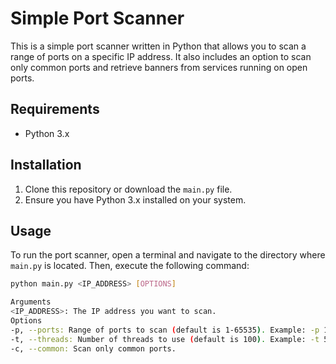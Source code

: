 # Simple Port Scanner

This is a simple port scanner written in Python that allows you to scan a range of ports on a specific IP address. It also includes an option to scan only common ports and retrieve banners from services running on open ports.

## Requirements

- Python 3.x

## Installation

1. Clone this repository or download the `main.py` file.
2. Ensure you have Python 3.x installed on your system.

## Usage

To run the port scanner, open a terminal and navigate to the directory where `main.py` is located. Then, execute the following command:

```sh
python main.py <IP_ADDRESS> [OPTIONS]

Arguments
<IP_ADDRESS>: The IP address you want to scan.
Options
-p, --ports: Range of ports to scan (default is 1-65535). Example: -p 1-1024.
-t, --threads: Number of threads to use (default is 100). Example: -t 50.
-c, --common: Scan only common ports.
